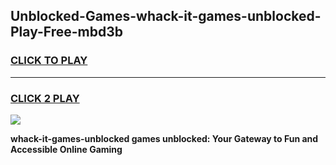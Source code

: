 
## Unblocked-Games-whack-it-games-unblocked-Play-Free-mbd3b
<h3>
<a href="https://premium76.site?title=whack-it-games-unblocked&ref=23A">CLICK TO PLAY</a></h3>
<hr>

<h3>
<a href="https://premium76.site?title=whack-it-games-unblocked&ref=23A">CLICK 2 PLAY</a>
  
</h3>

<a href="https://premium76.site?title=whack-it-games-unblocked&ref=23A"><img src="https://clearcache.store/games.png"></a>


**whack-it-games-unblocked games unblocked: Your Gateway to Fun and Accessible Online Gaming**

